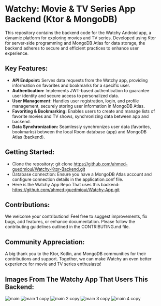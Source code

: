 # Watchy: Movie & TV Series App Backend (Ktor & MongoDB)

This repository contains the backend code for the Watchy Android app, a dynamic platform for exploring movies and TV series. Developed using Ktor for server-side programming and MongoDB Atlas for data storage, the backend adheres to secure and efficient practices to enhance user experience.



## Key Features:
- **API Endpoint:** Serves data requests from the Watchy app, providing information on favorites and bookmarks for a specific user.<br/>
- **Authentication:** Implements JWT-based authentication to guarantee user identity and secure access to personalized data.<br/>
- **User Management:** Handles user registration, login, and profile management, securely storing user information in MongoDB Atlas.<br/>
- **Favoriting & Bookmarking:** Enables users to create and manage lists of favorite movies and TV shows, synchronizing data between app and backend.<br/>
- **Data Synchronization:** Seamlessly synchronizes user data (favorites, bookmarks) between the local Room database (app) and MongoDB Atlas (backend).<br/>



## Getting Started:
- Clone the repository: git clone https://github.com/ahmed-guedmioui/Watchy-Ktor-Backend.git<br/>
- Database connection: Ensure you have a MongoDB Atlas account and configure connection details in the application.conf file.<br/>
- Here is the Watchy App Repo That uses this backend: https://github.com/ahmed-guedmioui/Watchy-App.git<br/>



## Contributions:
We welcome your contributions! Feel free to suggest improvements, fix bugs, add features, or enhance documentation. Please follow the contributing guidelines outlined in the CONTRIBUTING.md file.



## Community Appreciation:
A big thank you to the Ktor, Kotlin, and MongoDB communities for their contributions and support. Together, we can make Watchy an even better experience for movie and TV series enthusiasts!


## Images From The Watchy App That Users This Backend:
![main](https://github.com/ahmed-guedmioui-projects/Watchy-Backend/assets/59929234/91eb8af3-965e-4b23-aa17-903434151881)
![main 1 copy](https://github.com/ahmed-guedmioui-projects/Watchy-Backend/assets/59929234/7901d1ef-b0dc-4f03-af80-2d215dbd6a95)
![main 2 copy](https://github.com/ahmed-guedmioui-projects/Watchy-Backend/assets/59929234/b5de7a61-9155-4051-8365-a6098a0a2bda)
![main 3 copy](https://github.com/ahmed-guedmioui-projects/Watchy-Backend/assets/59929234/fc5cbee8-2c8b-49e3-ac2f-9d697cd986fc)
![main 4 copy](https://github.com/ahmed-guedmioui-projects/Watchy-Backend/assets/59929234/424d386d-2aa0-49d1-8b37-79f3c1118ee3)
